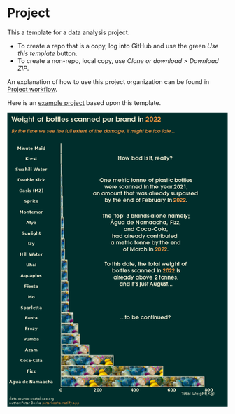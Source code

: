 # Project 

This a template for a data analysis project.

* To create a repo that is a copy, log into GitHub and use the green _Use this template_ button.
* To create a non-repo, local copy, use _Clone or download_ > _Download ZIP_.

An explanation of how to use this project organization can be found in [Project workflow](https://dcl-workflow.stanford.edu/project-workflow.html).

Here is an [example project](https://github.com/dcl-docs/project-example) based upon this template.


![Dope image](https://github.com/PeterTOC/wastebase/blob/main/docs/dataviz.png)
